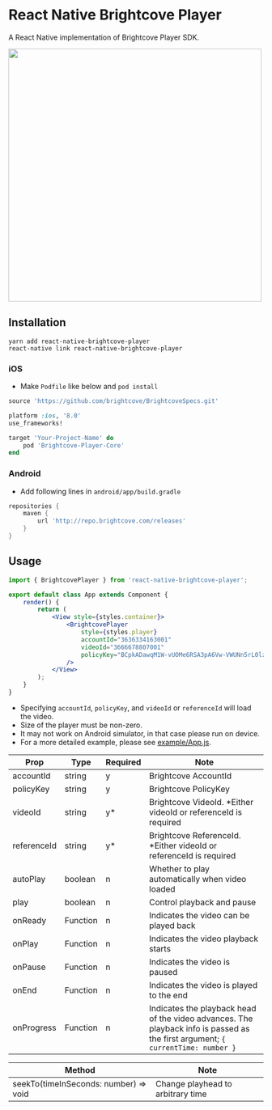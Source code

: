 # React Native Brightcove Player

A React Native implementation of Brightcove Player SDK.

<img src="https://user-images.githubusercontent.com/443965/40413410-b9963158-5eb0-11e8-924f-9f61df58fa04.jpg" width="500">

## Installation

```console
yarn add react-native-brightcove-player
react-native link react-native-brightcove-player
```

### iOS

- Make `Podfile` like below and `pod install`
```rb
source 'https://github.com/brightcove/BrightcoveSpecs.git'

platform :ios, '8.0'
use_frameworks!

target 'Your-Project-Name' do
    pod 'Brightcove-Player-Core'
end
```

### Android

- Add following lines in `android/app/build.gradle`
```gradle
repositories {
    maven {
        url 'http://repo.brightcove.com/releases'
    }
}
```

## Usage

```jsx
import { BrightcovePlayer } from 'react-native-brightcove-player';

export default class App extends Component {
    render() {
        return (
            <View style={styles.container}>
                <BrightcovePlayer
                    style={styles.player}
                    accountId="3636334163001"
                    videoId="3666678807001"
                    policyKey="BCpkADawqM1W-vUOMe6RSA3pA6Vw-VWUNn5rL0lzQabvrI63-VjS93gVUugDlmBpHIxP16X8TSe5LSKM415UHeMBmxl7pqcwVY_AZ4yKFwIpZPvXE34TpXEYYcmulxJQAOvHbv2dpfq-S_cm"
                />
            </View>
        );
    }
}
```

- Specifying `accountId`, `policyKey`, and `videoId` or `referenceId` will load the video.
- Size of the player must be non-zero.
- It may not work on Android simulator, in that case please run on device.
- For a more detailed example, please see [example/App.js](https://github.com/manse/react-native-brightcove-player/blob/master/example/App.js).

| Prop | Type | Required | Note |
| ---- | ---- | -------- | ---- |
| accountId | string | y | Brightcove AccountId |
| policyKey | string | y | Brightcove PolicyKey |
| videoId | string | y* | Brightcove VideoId. *Either videoId or referenceId is required |
| referenceId | string | y* | Brightcove ReferenceId. *Either videoId or referenceId is required |
| autoPlay | boolean | n | Whether to play automatically when video loaded |
| play | boolean | n | Control playback and pause |
| onReady | Function | n | Indicates the video can be played back |
| onPlay | Function | n | Indicates the video playback starts |
| onPause | Function | n | Indicates the video is paused |
| onEnd | Function | n | Indicates the video is played to the end |
| onProgress | Function | n | Indicates the playback head of the video advances. The playback info is passed as the first argument; `{ currentTime: number }` |

| Method | Note |
| ------ | ---- |
| seekTo(timeInSeconds: number) => void | Change playhead to arbitrary time |

